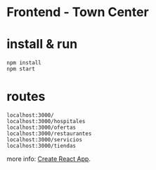 # Frontend - Town Center

# install & run
```
npm install
npm start
```

# routes
```
localhost:3000/
localhost:3000/hospitales
localhost:3000/ofertas
localhost:3000/restaurantes
localhost:3000/servicios
localhost:3000/tiendas
```

more info: [Create React App](https://github.com/facebookincubator/create-react-app).
